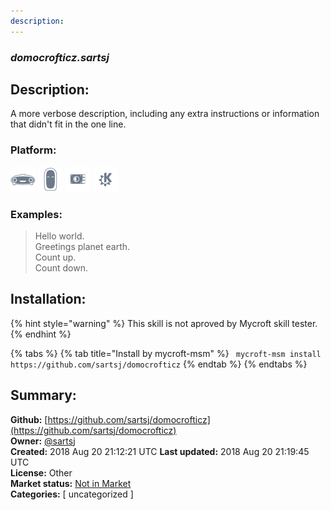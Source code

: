 ```yaml
---
description: 
---
```


### _domocrofticz.sartsj_  
## Description:  
A more verbose description, including any extra instructions or
information that didn't fit in the one line.  
  
  
### Platform:  
 ![Mark I](../.gitbook/assets/mark-1-icon.png)  ![Mark II](../.gitbook/assets/mark-2-icon.png)  ![Picroft](../.gitbook/assets/picroft-icon.png)  ![plasmoid](../.gitbook/assets/kde.png)   
### Examples:  
> Hello world.  
> Greetings planet earth.  
> Count up.  
> Count down.  
  
## Installation:  
{% hint style="warning" %}
This skill is not aproved by Mycroft skill tester.
{% endhint %}
    
{% tabs %}
{% tab title="Install by mycroft-msm" %}
``` mycroft-msm install https://github.com/sartsj/domocrofticz```
{% endtab %}
  {% endtabs %}
    
## Summary:  
**Github:** [https://github.com/sartsj/domocrofticz](https://github.com/sartsj/domocrofticz)  
**Owner:** [@sartsj](https://github.com/sartsj)  
**Created:** 2018 Aug 20 21:12:21 UTC  **Last updated:** 2018 Aug 20 21:19:45 UTC  
**License:** Other  
**Market status:** [Not in Market](https://market.mycroft.ai/skill/)  
**Categories:** [ uncategorized ]   
